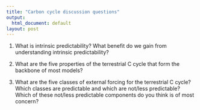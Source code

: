 ```yaml
---
title: "Carbon cycle discussion questions"
output:
  html_document: default
layout: post
---
```


1. What is intrinsic predictability? What benefit do we gain from understanding intrinsic predictability? 

2. What are the five properties of the terrestrial C cycle that form the backbone of most models? 

3. What are the five classes of external forcing for the terrestrial C cycle? Which classes are predictable and which are not/less predictable? Which of these not/less predictable components do you think is of most concern? 
